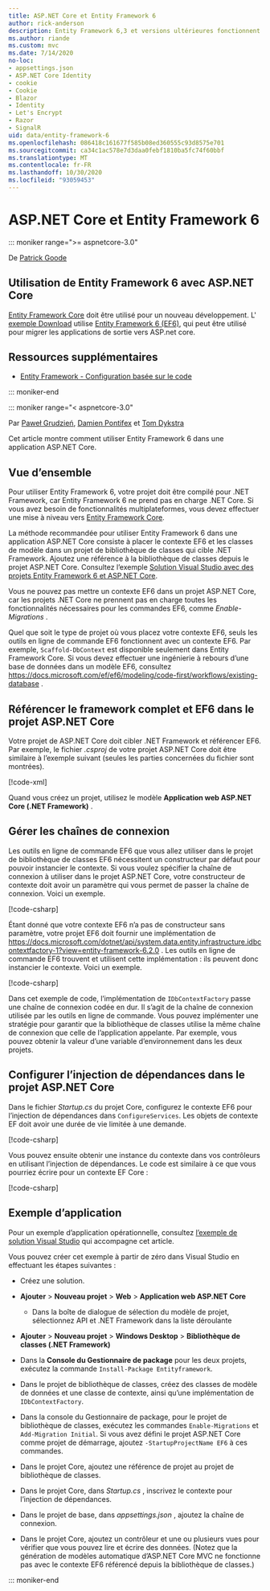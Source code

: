 ```yaml
---
title: ASP.NET Core et Entity Framework 6
author: rick-anderson
description: Entity Framework 6,3 et versions ultérieures fonctionnent avec ASP.NET Core 3,1 et versions ultérieures.
ms.author: riande
ms.custom: mvc
ms.date: 7/14/2020
no-loc:
- appsettings.json
- ASP.NET Core Identity
- cookie
- Cookie
- Blazor
- Identity
- Let's Encrypt
- Razor
- SignalR
uid: data/entity-framework-6
ms.openlocfilehash: 086418c161677f585b08ed360555c93d8575e701
ms.sourcegitcommit: ca34c1ac578e7d3daa0febf1810ba5fc74f60bbf
ms.translationtype: MT
ms.contentlocale: fr-FR
ms.lasthandoff: 10/30/2020
ms.locfileid: "93059453"
---
```

# <a name="aspnet-core-and-entity-framework-6"></a>ASP.NET Core et Entity Framework 6
::: moniker range=">= aspnetcore-3.0"

De [Patrick Goode](https://github.com/attrib75)

## <a name="using-entity-framework-6-with-aspnet-core"></a>Utilisation de Entity Framework 6 avec ASP.NET Core

[Entity Framework Core](/ef/) doit être utilisé pour un nouveau développement. L' [exemple Download](https://github.com/dotnet/AspNetCore.Docs/tree/master/aspnetcore/data/entity-framework-6/3.xsample) utilise [Entity Framework 6 (EF6)](/ef/ef6), qui peut être utilisé pour migrer les applications de sortie vers ASP.net core.

## <a name="additional-resources"></a>Ressources supplémentaires

* [Entity Framework - Configuration basée sur le code](/ef/ef6/fundamentals/configuring/code-based)

::: moniker-end

::: moniker range="< aspnetcore-3.0"

Par [Paweł Grudzień](https://github.com/pgrudzien12), [Damien Pontifex](https://github.com/DamienPontifex) et [Tom Dykstra](https://github.com/tdykstra)

Cet article montre comment utiliser Entity Framework 6 dans une application ASP.NET Core.    

## <a name="overview"></a>Vue d’ensemble 

Pour utiliser Entity Framework 6, votre projet doit être compilé pour .NET Framework, car Entity Framework 6 ne prend pas en charge .NET Core. Si vous avez besoin de fonctionnalités multiplateformes, vous devez effectuer une mise à niveau vers [Entity Framework Core](/ef/).  

La méthode recommandée pour utiliser Entity Framework 6 dans une application ASP.NET Core consiste à placer le contexte EF6 et les classes de modèle dans un projet de bibliothèque de classes qui cible .NET Framework. Ajoutez une référence à la bibliothèque de classes depuis le projet ASP.NET Core. Consultez l’exemple [Solution Visual Studio avec des projets Entity Framework 6 et ASP.NET Core](https://github.com/dotnet/AspNetCore.Docs/tree/master/aspnetcore/data/entity-framework-6/sample/).  

Vous ne pouvez pas mettre un contexte EF6 dans un projet ASP.NET Core, car les projets .NET Core ne prennent pas en charge toutes les fonctionnalités nécessaires pour les commandes EF6, comme *Enable-Migrations* .    

Quel que soit le type de projet où vous placez votre contexte EF6, seuls les outils en ligne de commande EF6 fonctionnent avec un contexte EF6. Par exemple, `Scaffold-DbContext` est disponible seulement dans Entity Framework Core. Si vous devez effectuer une ingénierie à rebours d’une base de données dans un modèle EF6, consultez <https://docs.microsoft.com/ef/ef6/modeling/code-first/workflows/existing-database> .    

## <a name="reference-full-framework-and-ef6-in-the-aspnet-core-project"></a>Référencer le framework complet et EF6 dans le projet ASP.NET Core 

Votre projet de ASP.NET Core doit cibler .NET Framework et référencer EF6. Par exemple, le fichier *.csproj* de votre projet ASP.NET Core doit être similaire à l’exemple suivant (seules les parties concernées du fichier sont montrées).    

[!code-xml[](entity-framework-6/sample/MVCCore/MVCCore.csproj?range=3-9&highlight=2)]   

Quand vous créez un projet, utilisez le modèle **Application web ASP.NET Core (.NET Framework)** .    

## <a name="handle-connection-strings"></a>Gérer les chaînes de connexion    

Les outils en ligne de commande EF6 que vous allez utiliser dans le projet de bibliothèque de classes EF6 nécessitent un constructeur par défaut pour pouvoir instancier le contexte. Si vous voulez spécifier la chaîne de connexion à utiliser dans le projet ASP.NET Core, votre constructeur de contexte doit avoir un paramètre qui vous permet de passer la chaîne de connexion. Voici un exemple.   

[!code-csharp[](entity-framework-6/sample/EF6/SchoolContext.cs?name=snippet_Constructor)]   

Étant donné que votre contexte EF6 n’a pas de constructeur sans paramètre, votre projet EF6 doit fournir une implémentation de <https://docs.microsoft.com/dotnet/api/system.data.entity.infrastructure.idbcontextfactory-1?view=entity-framework-6.2.0> . Les outils en ligne de commande EF6 trouvent et utilisent cette implémentation : ils peuvent donc instancier le contexte. Voici un exemple.   

[!code-csharp[](entity-framework-6/sample/EF6/SchoolContextFactory.cs?name=snippet_IDbContextFactory)]  

Dans cet exemple de code, l’implémentation de `IDbContextFactory` passe une chaîne de connexion codée en dur. Il s’agit de la chaîne de connexion utilisée par les outils en ligne de commande. Vous pouvez implémenter une stratégie pour garantir que la bibliothèque de classes utilise la même chaîne de connexion que celle de l’application appelante. Par exemple, vous pouvez obtenir la valeur d’une variable d’environnement dans les deux projets.   

## <a name="set-up-dependency-injection-in-the-aspnet-core-project"></a>Configurer l’injection de dépendances dans le projet ASP.NET Core  

Dans le fichier *Startup.cs* du projet Core, configurez le contexte EF6 pour l’injection de dépendances dans `ConfigureServices`. Les objets de contexte EF doit avoir une durée de vie limitée à une demande.   

[!code-csharp[](entity-framework-6/sample/MVCCore/Startup.cs?name=snippet_ConfigureServices&highlight=5)]   

Vous pouvez ensuite obtenir une instance du contexte dans vos contrôleurs en utilisant l’injection de dépendances. Le code est similaire à ce que vous pourriez écrire pour un contexte EF Core :    

[!code-csharp[](entity-framework-6/sample/MVCCore/Controllers/StudentsController.cs?name=snippet_ContextInController)]  

## <a name="sample-application"></a>Exemple d’application   

Pour un exemple d’application opérationnelle, consultez [l’exemple de solution Visual Studio](https://github.com/dotnet/AspNetCore.Docs/tree/master/aspnetcore/data/entity-framework-6/sample/) qui accompagne cet article.  

Vous pouvez créer cet exemple à partir de zéro dans Visual Studio en effectuant les étapes suivantes :    

* Créez une solution.    

* **Ajouter** > **Nouveau projet** > **Web** > **Application web ASP.NET Core**    
  * Dans la boîte de dialogue de sélection du modèle de projet, sélectionnez API et .NET Framework dans la liste déroulante 

* **Ajouter** > **Nouveau projet** > **Windows Desktop** > **Bibliothèque de classes (.NET Framework)**  

* Dans la **Console du Gestionnaire de package** pour les deux projets, exécutez la commande `Install-Package Entityframework`.    

* Dans le projet de bibliothèque de classes, créez des classes de modèle de données et une classe de contexte, ainsi qu’une implémentation de `IDbContextFactory`.    

* Dans la console du Gestionnaire de package, pour le projet de bibliothèque de classes, exécutez les commandes `Enable-Migrations` et `Add-Migration Initial`. Si vous avez défini le projet ASP.NET Core comme projet de démarrage, ajoutez `-StartupProjectName EF6` à ces commandes. 

* Dans le projet Core, ajoutez une référence de projet au projet de bibliothèque de classes.    

* Dans le projet Core, dans *Startup.cs* , inscrivez le contexte pour l’injection de dépendances.    

* Dans le projet de base, dans *appsettings.json* , ajoutez la chaîne de connexion.  

* Dans le projet Core, ajoutez un contrôleur et une ou plusieurs vues pour vérifier que vous pouvez lire et écrire des données. (Notez que la génération de modèles automatique d’ASP.NET Core MVC ne fonctionne pas avec le contexte EF6 référencé depuis la bibliothèque de classes.)

::: moniker-end
